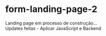 # form-landing-page-2

Landing page em processo de construção... <br> Updates feitas - Aplicar JavaScript e Backend
